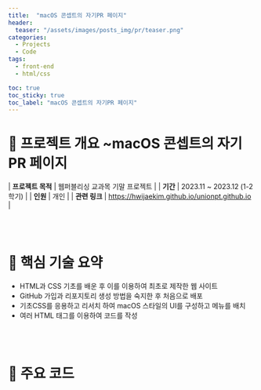 ```yaml
---
title:  "macOS 콘셉트의 자기PR 페이지"
header:
  teaser: "/assets/images/posts_img/pr/teaser.png"
categories:
  - Projects
  - Code
tags:
  - front-end
  - html/css

toc: true
toc_sticky: true
toc_label: "macOS 콘셉트의 자기PR 페이지"
---
```

# 📝 프로젝트 개요 ~macOS 콘셉트의 자기PR 페이지

| **프로젝트 목적**    | 웹퍼블리싱 교과목 기말 프로젝트                                                                           |
| **기간**    | 2023.11 ~ 2023.12 (1-2학기)                                                                                     |
| **인원**    | 개인                                                                                    |
| **관련 링크** | <a href="https://hwijaekim.github.io/unionpt.github.io" target="_blank">https://hwijaekim.github.io/unionpt.github.io</a> |

   <br><br>

# 🔑 핵심 기술 요약
- HTML과 CSS 기초를 배운 후 이를 이용하여 최초로 제작한 웹 사이트
- GitHub 가입과 리포지토리 생성 방법을 숙지한 후 처음으로 배포
- 기초CSS를 응용하고 리서치 하여 macOS 스타일의 UI를 구성하고 메뉴를 배치
- 여러 HTML 태그를 이용하여 코드를 작성


<br><br>

# 📌 주요 코드